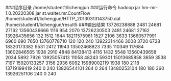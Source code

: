 ###程序目录
/home/student1/lichengjun
###运行命令
hadoop jar hm-mr-1.0.20220308.jar st.walter.mr.CountFlow /home/student1/lichengjun/HTTP_20130313143750.dat /home/student1/lichengjun/result5
###输出结果
13726238888	2481	24681	27162
13560436666	1116	954	2070
13726230503	2481	24681	27162
13926435656	132	1512	1644
18211575961	1527	2106	3633
13660577991	6960	690	7650
13760778710	120	120	240
13922314466	3008	3720	6728
18320173382	9531	2412	11943
13502468823	7335	110349	117684
13602846565	1938	2910	4848
84138413	4116	1432	5548
13560439658	2034	5892	7926
13925057413	11058	48243	59301
15013685858	3659	3538	7197
15920133257	3156	2936	6092
15989002119	1938	180	2118
13719199419	240	0	240
13826544101	264	0	264
13480253104	180	180	360
13926251106	240	0	240